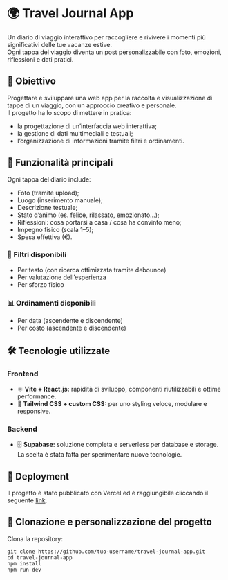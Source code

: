 # 🌍 Travel Journal App

Un diario di viaggio interattivo per raccogliere e rivivere i momenti più significativi delle tue vacanze estive.  
Ogni tappa del viaggio diventa un post personalizzabile con foto, emozioni, riflessioni e dati pratici.

## 🎯 Obiettivo
Progettare e sviluppare una web app per la raccolta e visualizzazione di tappe di un viaggio, con un approccio creativo e personale.  
Il progetto ha lo scopo di mettere in pratica:
- la progettazione di un’interfaccia web interattiva;
- la gestione di dati multimediali e testuali;
- l’organizzazione di informazioni tramite filtri e ordinamenti.

## 📸 Funzionalità principali
Ogni tappa del diario include:
- Foto (tramite upload);
- Luogo (inserimento manuale);
- Descrizione testuale;
- Stato d’animo (es. felice, rilassato, emozionato…);
- Riflessioni: cosa portarsi a casa / cosa ha convinto meno;
- Impegno fisico (scala 1–5);
- Spesa effettiva (€).

### 🔎 Filtri disponibili
- Per testo (con ricerca ottimizzata tramite debounce)
- Per valutazione dell’esperienza
- Per sforzo fisico

### 📊 Ordinamenti disponibili
- Per data (ascendente e discendente)
- Per costo (ascendente e discendente)

## 🛠️ Tecnologie utilizzate

### Frontend
- ⚛️ **Vite + React.js:** rapidità di sviluppo, componenti riutilizzabili e ottime performance.
- 🎨 **Tailwind CSS + custom CSS:** per uno styling veloce, modulare e responsive.

### Backend
- 🗄️ **Supabase:** soluzione completa e serverless per database e storage. La scelta è stata fatta per sperimentare nuove tecnologie.

## 🔗 Deployment

Il progetto è stato pubblicato con Vercel ed è raggiungibile cliccando il seguente [link](https://travel-journal-app-umber.vercel.app/).

## 🚀 Clonazione e personalizzazione del progetto

Clona la repository:
```shell
git clone https://github.com/tuo-username/travel-journal-app.git
cd travel-journal-app
npm install
npm run dev  
```